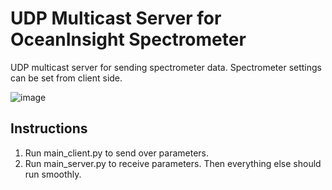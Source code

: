 # UDP Multicast Server for OceanInsight Spectrometer
UDP multicast server for sending spectrometer data. Spectrometer settings can be set from client side.

![image](https://user-images.githubusercontent.com/60586957/152635600-66e31da5-2bba-4239-b36f-e73af1b37fea.png)


## Instructions
1. Run main_client.py to send over parameters.
2. Run main_server.py to receive parameters. Then everything else should run smoothly.
